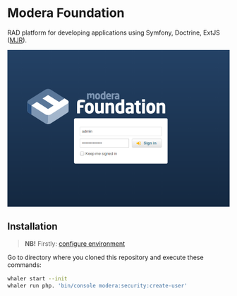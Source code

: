 # Modera Foundation

RAD platform for developing applications using Symfony, Doctrine, ExtJS ([MJR](https://mjr.modera.org/)).

![Settings](screenshots/login.png)

## Installation

> **NB!** Firstly: [configure environment](.whaler/README.md)

Go to directory where you cloned this repository and execute these commands:

``` bash
whaler start --init
whaler run php. 'bin/console modera:security:create-user'
```
